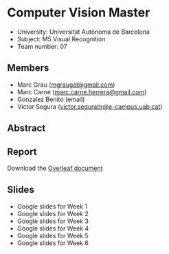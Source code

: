 # Computer Vision Master
- University: Universitat Autònoma de Barcelona
- Subject: M5 Visual Recognition
- Team number: 07

## Members
- Marc Grau (mgraugal@gmail.com)
- Marc Carné (marc.carne.herrera@gmail.com)
- Gonzalez Benito (email)
- Víctor Segura (victor.seguratir@e-campus.uab.cat)

## Abstract

## Report
Download the [Overleaf document](https://www.overleaf.com/read/qrjbtzwtjhmx)

## Slides
- Google slides for Week 1
- Google slides for Week 2
- Google slides for Week 3
- Google slides for Week 4
- Google slides for Week 5
- Google slides for Week 6
